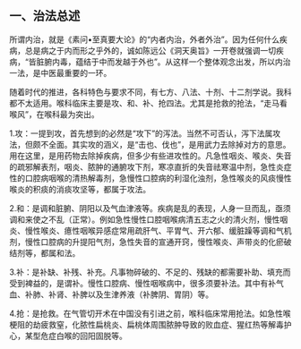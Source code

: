 ## 一、治法总述

所谓内治，就是《素问•至真要大论》的“内者内治，外者外治”。因为任何什么疾病，总是病之于内而形之乎外的，诚如陈远公《洞天奥旨》一开卷就强调一切疾病，“皆脏腑内毒，蕴结于中而发越于外也”。从这样一个整体观念出发，所以内治一法，是中医最重要的一环。

随着时代的推进，各科特色与要求不同，有七方、八法、十剂、十二剂学说。我科都不太适用。喉科临床主要是攻、和、补、抢四法。尤其是抢救的抢法，“走马看喉风”，在喉科最为突出。

1.攻：一提到攻，首先想到的必然是“攻下”的泻法。当然不可否认，泻下法属攻法，但颇不全面。其实攻的涵义，是“击也、伐也”，是用武力去除掉对方的意思。用在这里，是用药物去除掉疾病，但多少有些进攻性的。凡急性咽炎、喉炎、失音的疏邪解表剂，咽炎、脓肿的通腑攻下剂，寒凉直折的失音祛寒温中剂，急性炎症性的口腔病咽喉的清热解毒剂，急慢性口腔病的利湿化浊剂，急性喉炎的风痰慢性喉炎的积痰的消痰攻坚等，都属于攻法。

2.和：是调和脏腑、阴阳以及气血津液等。疾病是乱的表现，人身一旦而乱，亟须调和来使之不乱（正常）。例如急性慢性口腔咽喉病清五志之火的清火剂，慢性咽炎、慢性喉炎、癔性咽喉异感症常用疏肝气、平胃气、开六郁、缓脏躁等调和气机剂，慢性口腔病的升提阳气剂，急性失音的宣通开窍，慢性喉炎、声带炎的化瘀破结剂等，都属和法。

3.补：是补缺、补残、补充。凡事物碎破的、不足的、残缺的都需要补助、填充而受到裨益的，是谓补。慢性口腔病、慢性咽喉病中，很多须要补法。其中有补气血、补肺、补肾、补脾以及生津养液（补脾阴、胃阴）等。

4.抢：是抢救。在气管切开术在中国没有引进之前，喉科临床常用抢法。如急性喉梗阻的劫疲救窒，化脓性扁桃炎、扁桃体周围脓肿导致的败血症、猩红热等解毒护心，某型危症白喉的回阳固脱等。
